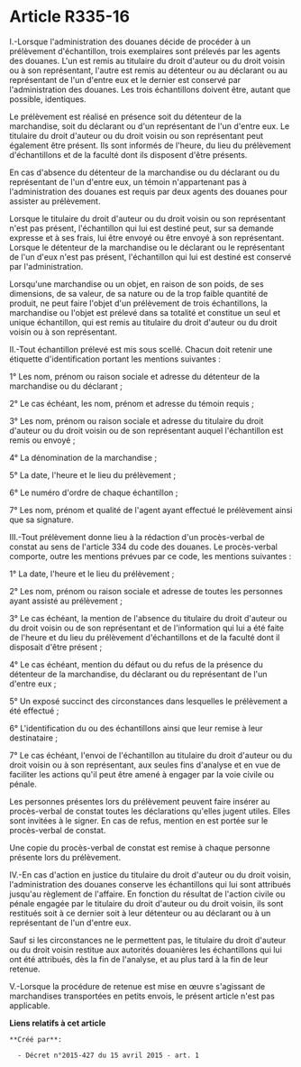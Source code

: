 # Article R335-16

I.-Lorsque l'administration des douanes décide de procéder à un prélèvement d'échantillon, trois exemplaires sont prélevés
par les agents des douanes. L'un est remis au titulaire du droit d'auteur ou du droit voisin ou à son représentant, l'autre
est remis au détenteur ou au déclarant ou au représentant de l'un d'entre eux et le dernier est conservé par l'administration
des douanes. Les trois échantillons doivent être, autant que possible, identiques. 

Le prélèvement est réalisé en présence soit du détenteur de la marchandise, soit du déclarant ou d'un représentant de l'un
d'entre eux. Le titulaire du droit d'auteur ou du droit voisin ou son représentant peut également être présent. Ils sont
informés de l'heure, du lieu du prélèvement d'échantillons et de la faculté dont ils disposent d'être présents. 

En cas d'absence du détenteur de la marchandise ou du déclarant ou du représentant de l'un d'entre eux, un témoin
n'appartenant pas à l'administration des douanes est requis par deux agents des douanes pour assister au prélèvement. 

Lorsque le titulaire du droit d'auteur ou du droit voisin ou son représentant n'est pas présent, l'échantillon qui lui est
destiné peut, sur sa demande expresse et à ses frais, lui être envoyé ou être envoyé à son représentant. Lorsque le détenteur
de la marchandise ou le déclarant ou le représentant de l'un d'eux n'est pas présent, l'échantillon qui lui est destiné est
conservé par l'administration. 

Lorsqu'une marchandise ou un objet, en raison de son poids, de ses dimensions, de sa valeur, de sa nature ou de la trop
faible quantité de produit, ne peut faire l'objet d'un prélèvement de trois échantillons, la marchandise ou l'objet est
prélevé dans sa totalité et constitue un seul et unique échantillon, qui est remis au titulaire du droit d'auteur ou du droit
voisin ou à son représentant. 

II.-Tout échantillon prélevé est mis sous scellé. Chacun doit retenir une étiquette d'identification portant les mentions
suivantes : 

1° Les nom, prénom ou raison sociale et adresse du détenteur de la marchandise ou du déclarant ; 

2° Le cas échéant, les nom, prénom et adresse du témoin requis ; 

3° Les nom, prénom ou raison sociale et adresse du titulaire du droit d'auteur ou du droit voisin ou de son représentant
auquel l'échantillon est remis ou envoyé ; 

4° La dénomination de la marchandise ; 

5° La date, l'heure et le lieu du prélèvement ; 

6° Le numéro d'ordre de chaque échantillon ; 

7° Les nom, prénom et qualité de l'agent ayant effectué le prélèvement ainsi que sa signature. 

III.-Tout prélèvement donne lieu à la rédaction d'un procès-verbal de constat au sens de l'article 334 du code des douanes.
Le procès-verbal comporte, outre les mentions prévues par ce code, les mentions suivantes : 

1° La date, l'heure et le lieu du prélèvement ; 

2° Les nom, prénom ou raison sociale et adresse de toutes les personnes ayant assisté au prélèvement ; 

3° Le cas échéant, la mention de l'absence du titulaire du droit d'auteur ou du droit voisin ou de son représentant et de
l'information qui lui a été faite de l'heure et du lieu du prélèvement d'échantillons et de la faculté dont il disposait
d'être présent ; 

4° Le cas échéant, mention du défaut ou du refus de la présence du détenteur de la marchandise, du déclarant ou du
représentant de l'un d'entre eux ; 

5° Un exposé succinct des circonstances dans lesquelles le prélèvement a été effectué ; 

6° L'identification du ou des échantillons ainsi que leur remise à leur destinataire ; 

7° Le cas échéant, l'envoi de l'échantillon au titulaire du droit d'auteur ou du droit voisin ou à son représentant, aux
seules fins d'analyse et en vue de faciliter les actions qu'il peut être amené à engager par la voie civile ou pénale. 

Les personnes présentes lors du prélèvement peuvent faire insérer au procès-verbal de constat toutes les déclarations
qu'elles jugent utiles. Elles sont invitées à le signer. En cas de refus, mention en est portée sur le procès-verbal de
constat. 

Une copie du procès-verbal de constat est remise à chaque personne présente lors du prélèvement. 

IV.-En cas d'action en justice du titulaire du droit d'auteur ou du droit voisin, l'administration des douanes conserve les
échantillons qui lui sont attribués jusqu'au règlement de l'affaire. En fonction du résultat de l'action civile ou pénale
engagée par le titulaire du droit d'auteur ou du droit voisin, ils sont restitués soit à ce dernier soit à leur détenteur ou
au déclarant ou à un représentant de l'un d'entre eux. 

Sauf si les circonstances ne le permettent pas, le titulaire du droit d'auteur ou du droit voisin restitue aux autorités
douanières les échantillons qui lui ont été attribués, dès la fin de l'analyse, et au plus tard à la fin de leur retenue. 

V.-Lorsque la procédure de retenue est mise en œuvre s'agissant de marchandises transportées en petits envois, le présent
article n'est pas applicable.

**Liens relatifs à cet article**

	**Créé par**:

	  - Décret n°2015-427 du 15 avril 2015 - art. 1
